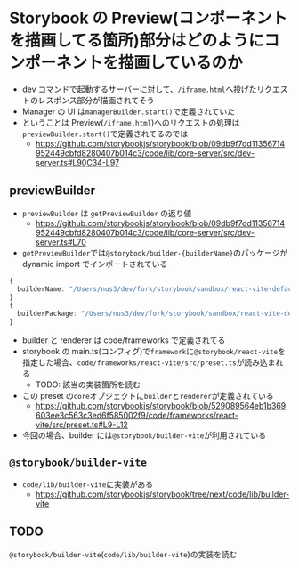 # Storybook の Preview(コンポーネントを描画してる箇所)部分はどのようにコンポーネントを描画しているのか

- dev コマンドで起動するサーバーに対して、`/iframe.html`へ投げたリクエストのレスポンス部分が描画されてそう
- Manager の UI は`managerBuilder.start()`で定義されていた
- ということは Preview(`/iframe.html`)へのリクエストの処理は`previewBuilder.start()`で定義されてるのでは
  - https://github.com/storybookjs/storybook/blob/09db9f7dd11356714952449cbfd8280407b014c3/code/lib/core-server/src/dev-server.ts#L90C34-L97

## previewBuilder

- `previewBuilder` は `getPreviewBuilder` の返り値
  - https://github.com/storybookjs/storybook/blob/09db9f7dd11356714952449cbfd8280407b014c3/code/lib/core-server/src/dev-server.ts#L70
- `getPreviewBuilder`では`@storybook/builder-{builderName}`のパッケージが dynamic import でインポートされている

```ts
{
  builderName: "/Users/nus3/dev/fork/storybook/sandbox/react-vite-default-ts/node_modules/@storybook/builder-vite";
}
{
  builderPackage: "/Users/nus3/dev/fork/storybook/sandbox/react-vite-default-ts/node_modules/@storybook/builder-vite/dist/index.js";
}
```

- builder と renderer は code/frameworks で定義されてる
- storybook の main.ts(コンフィグ)で`framework`に`@storybook/react-vite`を指定した場合、`code/frameworks/react-vite/src/preset.ts`が読み込まれる
  - TODO: 該当の実装箇所を読む
- この preset の`core`オブジェクトに`builder`と`renderer`が定義されている
  - https://github.com/storybookjs/storybook/blob/529089564eb1b369603ee3c563c3ed6f585002f9/code/frameworks/react-vite/src/preset.ts#L9-L12
- 今回の場合、builder には`@storybook/builder-vite`が利用されている

## `@storybook/builder-vite`

- `code/lib/builder-vite`に実装がある
  - https://github.com/storybookjs/storybook/tree/next/code/lib/builder-vite

## TODO

`@storybook/builder-vite`(`code/lib/builder-vite`)の実装を読む

